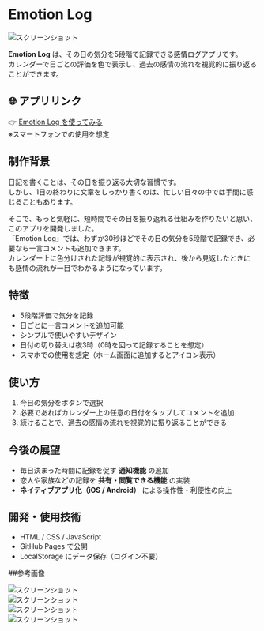 # Emotion Log

![スクリーンショット](image/icon2.png)

**Emotion Log** は、その日の気分を5段階で記録できる感情ログアプリです。  
カレンダーで日ごとの評価を色で表示し、過去の感情の流れを視覚的に振り返ることができます。

## 🌐 アプリリンク

👉 [Emotion Log を使ってみる](https://terakooooou.github.io/Emotion-Log/)  
※スマートフォンでの使用を想定

## 制作背景

日記を書くことは、その日を振り返る大切な習慣です。  
しかし、1日の終わりに文章をしっかり書くのは、忙しい日々の中では手間に感じることもあります。

そこで、もっと気軽に、短時間でその日を振り返れる仕組みを作りたいと思い、このアプリを開発しました。  
「Emotion Log」では、わずか30秒ほどでその日の気分を5段階で記録でき、必要なら一言コメントも追加できます。  
カレンダー上に色分けされた記録が視覚的に表示され、後から見返したときにも感情の流れが一目でわかるようになっています。

## 特徴

- 5段階評価で気分を記録  
- 日ごとに一言コメントを追加可能  
- シンプルで使いやすいデザイン  
- 日付の切り替えは夜3時（0時を回って記録することを想定）  
- スマホでの使用を想定（ホーム画面に追加するとアイコン表示）  

## 使い方

1. 今日の気分をボタンで選択  
2. 必要であればカレンダー上の任意の日付をタップしてコメントを追加  
3. 続けることで、過去の感情の流れを視覚的に振り返ることができる  

## 今後の展望

- 毎日決まった時間に記録を促す **通知機能** の追加
- 恋人や家族などの記録を **共有・閲覧できる機能** の実装
- **ネイティブアプリ化（iOS / Android）** による操作性・利便性の向上

## 開発・使用技術

- HTML / CSS / JavaScript  
- GitHub Pages で公開  
- LocalStorage にデータ保存（ログイン不要）  

##参考画像

![スクリーンショット](image/IMG_8547.png)  
![スクリーンショット](image/IMG_9566.png)  
![スクリーンショット](image/IMG_9567.png)  
![スクリーンショット](image/IMG_8549.jpeg) 
